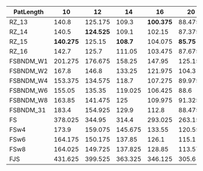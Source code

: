 |  PatLength  |  10  |  12  |  14  |  16  |  20  |  24  |  28  |  32  |  36  |  40  |  44  |  48  |  52  |  56  |  60  |  64  |  72  |  80  |  88  |  96  |  104  |  112  |  120  |  128  |  144  |  160  |  176  |  192  |  208  |  224  |  240  |  256  |  272  |  288  |  304  |  320  |  336  |  352  |  368  |  384  |  400  |
| ---  |  ---  |  ---  |  ---  |  ---  |  ---  |  ---  |  ---  |  ---  |  ---  |  ---  |  ---  |  ---  |  ---  |  ---  |  ---  |  ---  |  ---  |  ---  |  ---  |  ---  |  ---  |  ---  |  ---  |  ---  |  ---  |  ---  |  ---  |  ---  |  ---  |  ---  |  ---  |  ---  |  ---  |  ---  |  ---  |  ---  |  ---  |  ---  |  ---  |  ---  |  ---  |
|  RZ_13  |  140.8  |  125.175  |  109.3  |   **100.375**   |  88.475  |  79.2  |  72.85  |  69.275  |  66.225  |  69.125  |  61.975  |  59.325  |  59.2  |  58.675  |  58.3  |  57.6  |  59.975  |  54.675  |  53.625  |  55.25  |  55.8  |  56.6  |  53.525  |  54.95  |  52.7  |  50.6  |  51.05  |  50.15  |  48.25  |  47.8  |  47.75  |  47.1  |  47.35  |  45.975  |  45.4  |  45.35  |   **46.675**   |  46.525  |  46.6  |  47.2  |  46.85  |
|  RZ_14  |  140.5  |   **124.525**   |  109.1  |  102.15  |  87.375  |  79.35  |  72.125  |  68.525  |  67.075  |  65.575  |  61.625  |  59.525  |  58.75  |  60.075  |  57.775  |  58.35  |  56.975  |  53.3  |  51.125  |  52.3  |  51.775  |  51.5  |  51.25  |  51.375  |  50.05  |  47.725  |  47.55  |   **47.575**   |  43.625  |  44.475  |  46.075  |  44.85  |  43.3  |  42.275  |  43.125  |  43.125  |  47.325  |  45.925  |  43.65  |   **46.675**   |  45.55  |
|  RZ_15  |   **140.275**   |  125.15  |   **108.7**   |  104.075  |   **85.75**   |  79.475  |  70.35  |  67.625  |  63.275  |  64.45  |  60.25  |  57.95  |   **56.525**   |   **57.5**   |   **55.9**   |   **55.95**   |   **56.225**   |   **51.15**   |   **49.45**   |   **51.725**   |  51.275  |   **48.375**   |   **48.275**   |   **50.2**   |   **48.25**   |   **45.9**   |   **45.75**   |  48.475  |   **40.625**   |   **42.35**   |   **42.875**   |   **44.475**   |   **42.1**   |   **39.65**   |   **41.25**   |   **41.25**   |  48.925  |   **43.275**   |   **42.825**   |  47.7  |   **45.075**   |
|  RZ_16  |  142.7  |  125.7  |  111.05  |  103.475  |  87.675  |  80.15  |  71.825  |  69.35  |  63.825  |  65.125  |  61.5  |  58.15  |  57.15  |  59.45  |  56.975  |  58.3  |  57.375  |  53.55  |  51.525  |  51.825  |   **51.25**   |  50.55  |  49.525  |  50.925  |  49.975  |  47.175  |  47.525  |  49.875  |  41.275  |  43.4  |  44.225  |  45.025  |  44.45  |  40.725  |  42.9  |  43.075  |  50.9  |  48.125  |  44.85  |  46.85  |  47.775  |
|  FSBNDM_W1  |  201.275  |  176.675  |  158.25  |  147.95  |  125.15  |  109.2  |  98.2  |  94.525  |  94.925  |  93.8  |  93.375  |  93.2  |  96.175  |  94.6  |  95.375  |  95.35  |  93.95  |  95.25  |  94.275  |  96.8  |  99.85  |  96.375  |  96.05  |  96.15  |  97.925  |  96.5  |  93.825  |  93.375  |  93.8  |  94.275  |  95.525  |  96.375  |  98.275  |  96.6  |  94.55  |  96.125  |  99.475  |  99.675  |  100.575  |  101.425  |  95.95  |
|  FSBNDM_W2  |  167.8  |  146.8  |  133.25  |  121.975  |  104.3  |  92.575  |  83.875  |  79.975  |  79.325  |  80.925  |  78.425  |  78.925  |  80.2  |  79.35  |  79.525  |  78.775  |  80.125  |  80.15  |  82.05  |  80.1  |  83.075  |  80.3  |  82.4  |  80.625  |  83.075  |  79.575  |  78.725  |  79.05  |  78.95  |  79.35  |  81.325  |  81.95  |  80.45  |  82  |  80.025  |  79.95  |  82.825  |  85.05  |  81.8  |  85.075  |  80.85  |
|  FSBNDM_W4  |  153.375  |  134.575  |  118.7  |  107.275  |  89.975  |  82.325  |  70.25  |  65.2  |  66.625  |  66.5  |  65.525  |  65.375  |  65.75  |  67.8  |  65.325  |  68.65  |  65.425  |  67.925  |  65.475  |  65.5  |  66.525  |  66.575  |  65.95  |  67.2  |  66.175  |  65.55  |  65.6  |  65.325  |  65.575  |  65.9  |  66.225  |  67.6  |  67.725  |  67.1  |  66.225  |  66.55  |  68.025  |  67.4  |  67.8  |  67.275  |  67.15  |
|  FSBNDM_W6  |  155.05  |  135.35  |  119.025  |  106.425  |  88.6  |  77.75  |  68.5  |  62.95  |  63.675  |  63.525  |  63.05  |  63.375  |  63.375  |  64.25  |  64.025  |  63.275  |  63.25  |  63.45  |  65.225  |  64.35  |  63.95  |  64.1  |  64.65  |  64.25  |  64.9  |  65.325  |  63.575  |  65.4  |  63.8  |  64.325  |  63.975  |  65.6  |  64.025  |  64.4  |  64.7  |  66.875  |  66.95  |  65.075  |  66.525  |  65.275  |  64.95  |
|  FSBNDM_W8  |  163.85  |  141.475  |  125  |  109.975  |  91.325  |  81.625  |  70.8  |  65.05  |  65.3  |  65.2  |  65.3  |  65.875  |  65.4  |  65.275  |  65.775  |  66.925  |  65.475  |  68.075  |  65.725  |  66.15  |  65.55  |  68.175  |  67.3  |  66.7  |  68.5  |  65.7  |  65.05  |  65.25  |  65.35  |  66.2  |  66.325  |  66.025  |  67.8  |  67.825  |  66.35  |  66.15  |  67.95  |  66.725  |  68.775  |  66.825  |  67.125  |
|  FSBNDM_31  |  183.4  |  154.925  |  129.9  |  112.8  |  88.475  |   **73.575**   |   **64.575**   |   **57.425**   |   **56.975**   |   **62.05**   |   **57.95**   |   **57.25**   |  57.525  |  59.125  |  57.675  |  57.575  |  57.475  |  57.525  |  57.525  |  57.625  |  60.45  |  58.725  |  60.575  |  58.05  |  59.425  |  58.175  |  57.925  |  58.05  |  57.925  |  58.075  |  58.925  |  58.075  |  59.75  |  58.875  |  58.35  |  59.5  |  61.075  |  58.8  |  61.175  |  58.95  |  58.8  |
|  FS  |  378.025  |  344.95  |  314.4  |  293.025  |  263.15  |  233.925  |  224  |  223.3  |  210.45  |  215.1  |  200.675  |  188.2  |  212.425  |  211.05  |  193.65  |  180.65  |  193.95  |  203.075  |  191.575  |  192.25  |  191.325  |  201.075  |  205.9  |  191.25  |  180.275  |  197.925  |  206.025  |  178.875  |  208.275  |  199.35  |  178.3  |  185.15  |  190.175  |  181.35  |  184.5  |  171.175  |  196.125  |  192.075  |  195.975  |  193.925  |  191.7  |
|  FSw4  |  173.9  |  159.075  |  145.675  |  133.55  |  120.55  |  109.625  |  103.65  |  103  |  100.125  |  97.25  |  93.425  |  92.95  |  97.7  |  96.25  |  92.875  |  86.775  |  93.275  |  92.925  |  91.975  |  90.075  |  92.925  |  93.3  |  95.875  |  92.725  |  93.05  |  92.125  |  90.625  |  86.675  |  91.275  |  93.575  |  87.775  |  90.175  |  91.775  |  90.95  |  88.125  |  86.625  |  96.9  |  96.525  |  95.625  |  95.725  |  94.7  |
|  FSw6  |  164.175  |  150.175  |  137.85  |  126.1  |  115.1  |  102.825  |  98.775  |  97.825  |  96.325  |  98.325  |  90.15  |  85.625  |  92.525  |  94.15  |  87.825  |  85.6  |  89.3  |  86.45  |  88.625  |  86.025  |  85.05  |  90.675  |  91.15  |  88.475  |  84.85  |  86.725  |  86.125  |  81.9  |  86.6  |  90.05  |  84.2  |  86.825  |  91.725  |  87.125  |  85.95  |  82.575  |  93.85  |  93.2  |  91.3  |  94.5  |  91.4  |
|  FSw8  |  164.025  |  149.725  |  137.825  |  128.85  |  113.575  |  105.75  |  98.925  |  99.6  |  95.15  |  95.325  |  88.225  |  86.95  |  91.4  |  90.6  |  90.425  |  84.9  |  89.8  |  84.825  |  84.875  |  86.025  |  84.65  |  87.325  |  90.925  |  88.125  |  86.25  |  86.75  |  86.15  |  81.025  |  86.675  |  90.675  |  84.05  |  85.975  |  88.05  |  86.775  |  86.625  |  83.2  |  94.325  |  93.075  |  90.775  |  91.775  |  90.875  |
|  FJS  |  431.625  |  399.525  |  363.325  |  346.125  |  305.6  |  271.175  |  258.475  |  269.175  |  250.325  |  253.55  |  238.675  |  219.2  |  251.35  |  249.55  |  226.775  |  208  |  229.1  |  226.375  |  216.225  |  225.65  |  222.85  |  242.875  |  252.625  |  236.25  |  242.625  |  236.975  |  247.65  |  220.3  |  256.05  |  242.6  |  217.85  |  223.825  |  242.2  |  223.775  |  220.675  |  206.9  |  253.975  |  233.1  |  256.875  |  247.75  |  242.4  |
